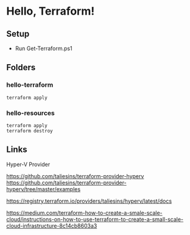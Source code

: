 # Hello, Terraform!

## Setup

- Run Get-Terraform.ps1

## Folders

### hello-terraform

```
terraform apply
```

### hello-resources

```
terraform apply
terraform destroy
```

## Links

Hyper-V Provider

https://github.com/taliesins/terraform-provider-hyperv
https://github.com/taliesins/terraform-provider-hyperv/tree/master/examples


https://registry.terraform.io/providers/taliesins/hyperv/latest/docs


https://medium.com/terraform-how-to-create-a-smale-scale-cloud/instructions-on-how-to-use-terraform-to-create-a-small-scale-cloud-infrastructure-8c14cb8603a3


